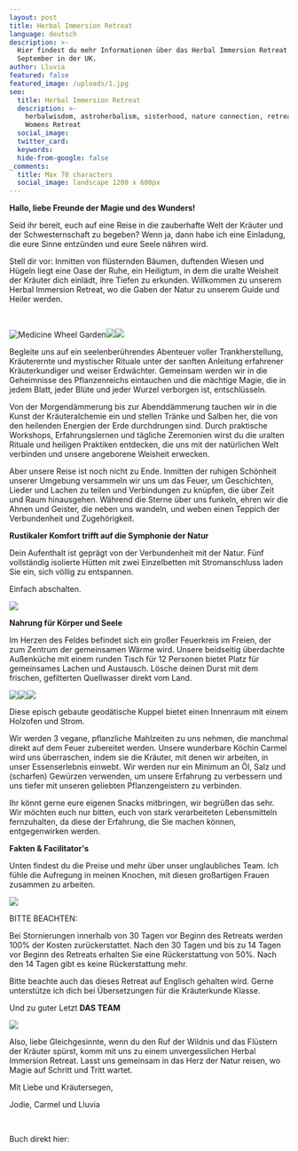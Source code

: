 ```yaml
---
layout: post
title: Herbal Immersion Retreat
language: deutsch
description: >-
  Hier findest du mehr Informationen über das Herbal Immersion Retreat in
  September in der UK.
author: Lluvia
featured: false
featured_image: /uploads/1.jpg
seo:
  title: Herbal Immersion Retreat
  description: >-
    herbalwisdom, astroherbalism, sisterhood, nature connection, retreat, UK,
    Womens Retreat
  social_image:
  twitter_card:
  keywords:
  hide-from-google: false
_comments:
  title: Max 70 characters
  social_image: landscape 1200 x 600px
---
```

**Hallo, liebe Freunde der Magie und des Wunders!**

Seid ihr bereit, euch auf eine Reise in die zauberhafte Welt der Kräuter und der Schwesternschaft zu begeben? Wenn ja, dann habe ich eine Einladung, die eure Sinne entzünden und eure Seele nähren wird.

Stell dir vor: Inmitten von flüsternden Bäumen, duftenden Wiesen und Hügeln liegt eine Oase der Ruhe, ein Heiligtum, in dem die uralte Weisheit der Kräuter dich einlädt, ihre Tiefen zu erkunden. Willkommen zu unserem Herbal Immersion Retreat, wo die Gaben der Natur zu unserem Guide und Heiler werden.

&nbsp;

![Medicine Wheel Garden](/uploads/mandala-2022-1.jpeg)![](/uploads/iachusol-enaid-towards-valley-1.jpg)![](/uploads/tree-in-corner-of-valley-2.jpg)

Begleite uns auf ein seelenberührendes Abenteuer voller Trankherstellung, Kräuterernte und mystischer Rituale unter der sanften Anleitung erfahrener Kräuterkundiger und weiser Erdwächter. Gemeinsam werden wir in die Geheimnisse des Pflanzenreichs eintauchen und die mächtige Magie, die in jedem Blatt, jeder Blüte und jeder Wurzel verborgen ist, entschlüsseln.

Von der Morgendämmerung bis zur Abenddämmerung tauchen wir in die Kunst der Kräuteralchemie ein und stellen Tränke und Salben her, die von den heilenden Energien der Erde durchdrungen sind. Durch praktische Workshops, Erfahrungslernen und tägliche Zeremonien wirst du die uralten Rituale und heiligen Praktiken entdecken, die uns mit der natürlichen Welt verbinden und unsere angeborene Weisheit erwecken.

Aber unsere Reise ist noch nicht zu Ende. Inmitten der ruhigen Schönheit unserer Umgebung versammeln wir uns um das Feuer, um Geschichten, Lieder und Lachen zu teilen und Verbindungen zu knüpfen, die über Zeit und Raum hinausgehen. Während die Sterne über uns funkeln, ehren wir die Ahnen und Geister, die neben uns wandeln, und weben einen Teppich der Verbundenheit und Zugehörigkeit.

**Rustikaler Komfort trifft auf die Symphonie der Natur**

Dein Aufenthalt ist geprägt von der Verbundenheit mit der Natur. Fünf vollständig isolierte Hütten mit zwei Einzelbetten mit Stromanschluss laden Sie ein, sich völlig zu entspannen.

Einfach abschalten.

![](/uploads/inside-hydrangea-pod.jpg)

**Nahrung für Körper und Seele**

Im Herzen des Feldes befindet sich ein großer Feuerkreis im Freien, der zum Zentrum der gemeinsamen Wärme wird. Unsere beidseitig überdachte Außenküche mit einem runden Tisch für 12 Personen bietet Platz für gemeinsames Lachen und Austausch. Lösche deinen Durst mit dem frischen, gefilterten Quellwasser direkt vom Land.

![](/uploads/kitchen-large-pano.jpg)![](/uploads/whatsapp-image-2024-04-28-at-18-09-48-2.jpeg)![](/uploads/whatsapp-image-2024-04-28-at-18-09-45.jpeg)

Diese episch gebaute geodätische Kuppel bietet einen Innenraum mit einem Holzofen und Strom.

Wir werden 3 vegane, pflanzliche Mahlzeiten zu uns nehmen, die manchmal direkt auf dem Feuer zubereitet werden. Unsere wunderbare Köchin Carmel wird uns überraschen, indem sie die Kräuter, mit denen wir arbeiten, in unser Essenserlebnis einwebt. Wir werden nur ein Minimum an Öl, Salz und (scharfen) Gewürzen verwenden, um unsere Erfahrung zu verbessern und uns tiefer mit unseren geliebten Pflanzengeistern zu verbinden.

Ihr könnt gerne eure eigenen Snacks mitbringen, wir begrüßen das sehr. Wir möchten euch nur bitten, euch von stark verarbeiteten Lebensmitteln fernzuhalten, da diese der Erfahrung, die Sie machen können, entgegenwirken werden.

**Fakten & Facilitator's**

Unten findest du die Preise und mehr über unser unglaubliches Team. Ich fühle die Aufregung in meinen Knochen, mit diesen großartigen Frauen zusammen zu arbeiten.

![](/uploads/6.jpg)

BITTE BEACHTEN:

Bei Stornierungen innerhalb von 30 Tagen vor Beginn des Retreats werden 100% der Kosten zurückerstattet. Nach den 30 Tagen und bis zu 14 Tagen vor Beginn des Retreats erhalten Sie eine Rückerstattung von 50%. Nach den 14 Tagen gibt es keine Rückerstattung mehr.

Bitte beachte auch das dieses Retreat auf Englisch gehalten wird. Gerne unterstütze ich dich bei Übersetzungen für die Kräuterkunde Klasse.

Und zu guter Letzt **DAS TEAM**

![](/uploads/5.jpg)

Also, liebe Gleichgesinnte, wenn du den Ruf der Wildnis und das Flüstern der Kräuter spürst, komm mit uns zu einem unvergesslichen Herbal Immersion Retreat. Lasst uns gemeinsam in das Herz der Natur reisen, wo Magie auf Schritt und Tritt wartet.

Mit Liebe und Kräutersegen,

Jodie, Carmel und Lluvia

&nbsp;

Buch direkt hier:

<br>